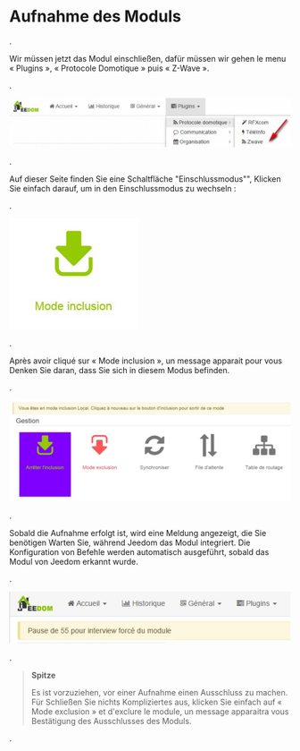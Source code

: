 Aufnahme des Moduls 
===================

\.

Wir müssen jetzt das Modul einschließen, dafür müssen wir gehen
le menu « Plugins », « Protocole Domotique » puis « Z-Wave ».

\.

![inclusion1](images/plugin/inclusion1.jpg)

\.

Auf dieser Seite finden Sie eine Schaltfläche "Einschlussmodus"",
Klicken Sie einfach darauf, um in den Einschlussmodus zu wechseln :

\.

![bouton inclusion](images/plugin/bouton_inclusion.jpg)

\.

Après avoir cliqué sur « Mode inclusion », un message apparait pour vous
Denken Sie daran, dass Sie sich in diesem Modus befinden.

\.

![inclusion3](images/plugin/inclusion3.jpg)

\.

Sobald die Aufnahme erfolgt ist, wird eine Meldung angezeigt, die Sie benötigen
Warten Sie, während Jeedom das Modul integriert. Die Konfiguration von
Befehle werden automatisch ausgeführt, sobald das Modul von Jeedom erkannt wurde.

\.

![inclusion4](images/plugin/inclusion4.jpg)

\.

> **Spitze**
>
> Es ist vorzuziehen, vor einer Aufnahme einen Ausschluss zu machen. Für
> Schließen Sie nichts Kompliziertes aus, klicken Sie einfach auf
> « Mode exclusion » et d'exclure le module, un message apparaitra vous
> Bestätigung des Ausschlusses des Moduls.

\.

